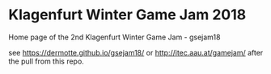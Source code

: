 # Klagenfurt Winter Game Jam 2018
Home page of the 2nd Klagenfurt Winter Game Jam - gsejam18

see https://dermotte.github.io/gsejam18/ or http://itec.aau.at/gamejam/ after the pull from this repo.
